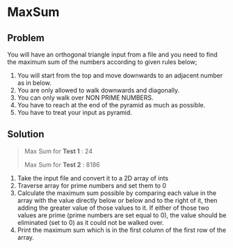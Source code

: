 # MaxSum
## Problem
You will have an orthogonal triangle input from a file and you need to find the maximum sum of the numbers according to given rules below;

1. You will start from the top and move downwards to an adjacent number as in below.
2. You are only allowed to walk downwards and diagonally.
3. You can only walk over NON PRIME NUMBERS.
4. You have to reach at the end of the pyramid as much as possible.
5. You have to treat your input as pyramid.

## Solution
> Max Sum for **Test 1** : 24 
> 
> Max Sum for **Test 2** : 8186 
1. Take the input file and convert it to a 2D array of ints
2. Traverse array for prime numbers and set them to 0
3. Calculate the maximum sum possible by comparing each value in the array with the value directly below or below and to the right of it, then adding the greater value of those values to it. If either of those two values are prime (prime numbers are set equal to 0), the value should be eliminated (set to 0) as it could not be walked over.
4. Print the maximum sum which is in the first column of the first row of the array.
